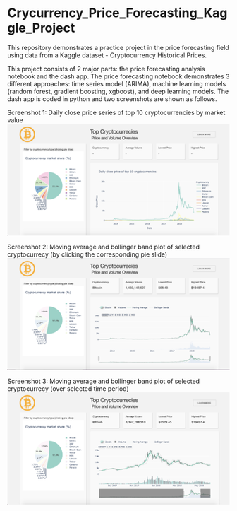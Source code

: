 # Crycurrency_Price_Forecasting_Kaggle_Project
This repository demonstrates a practice project in the price forecasting field using data from a Kaggle dataset - Cryptocurrency Historical Prices.

This project consists of 2 major parts: the price forecasting analysis notebook and the dash app. The price forecasting notebook demonstrates 3 different approaches: time series model (ARIMA), machine learning models (random forest, gradient boosting, xgboost), and deep learning models. The dash app is coded in python and two screenshots are shown as follows.

Screenshot 1: Daily close price series of top 10 cryptocurrencies by market value
![](https://github.com/lichunxiao9501/Crycurrency_Price_Forecasting_Kaggle_Project/blob/master/pics/screenshot1.png)

Screenshot 2: Moving average and bollinger band plot of selected cryptocurrecy (by clicking the corresponding pie slide)
![](https://github.com/lichunxiao9501/Crycurrency_Price_Forecasting_Kaggle_Project/blob/master/pics/screenshot2.png)

Screenshot 3: Moving average and bollinger band plot of selected cryptocurrecy (over selected time period)
![](https://github.com/lichunxiao9501/Crycurrency_Price_Forecasting_Kaggle_Project/blob/master/pics/screenshot3.png)
